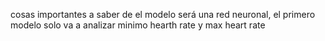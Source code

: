 cosas importantes a saber de el modelo
será una red neuronal, el primero modelo solo va a analizar minimo hearth rate y max heart rate 
